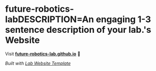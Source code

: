 
# future-robotics-labDESCRIPTION=An engaging 1-3 sentence description of your lab.'s Website

Visit **[future-robotics-lab.github.io](https://future-robotics-lab.github.io)** 🚀

_Built with [Lab Website Template](https://greene-lab.gitbook.io/lab-website-template-docs)_
